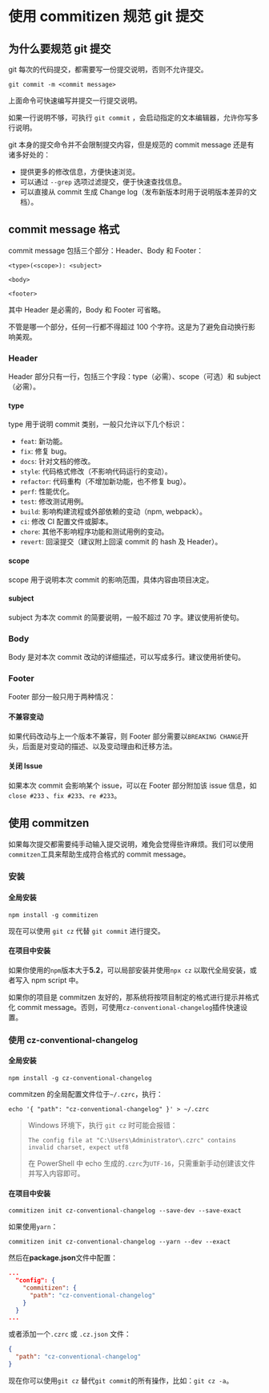 # 使用 commitizen 规范 git 提交

## 为什么要规范 git 提交

git 每次的代码提交，都需要写一份提交说明，否则不允许提交。

```shell
git commit -m <commit message>
```

上面命令可快速编写并提交一行提交说明。

如果一行说明不够，可执行 `git commit` ，会启动指定的文本编辑器，允许你写多行说明。

git 本身的提交命令并不会限制提交内容，但是规范的 commit message 还是有诸多好处的：

- 提供更多的修改信息，方便快速浏览。
- 可以通过 `--grep` 选项过滤提交，便于快速查找信息。
- 可以直接从 commit 生成 Change log（发布新版本时用于说明版本差异的文档）。

## commit message 格式

commit message 包括三个部分：Header、Body 和 Footer：

```shell
<type>(<scope>): <subject>

<body>

<footer>
```

其中 Header 是必需的，Body 和 Footer 可省略。

不管是哪一个部分，任何一行都不得超过 100 个字符。这是为了避免自动换行影响美观。

### Header

Header 部分只有一行，包括三个字段：type（必需）、scope（可选）和 subject（必需）。

#### type

type 用于说明 commit 类别，一般只允许以下几个标识：

- `feat`: 新功能。
- `fix`: 修复 bug。
- `docs`: 针对文档的修改。
- `style`: 代码格式修改（不影响代码运行的变动）。
- `refactor`: 代码重构（不增加新功能，也不修复 bug）。
- `perf`: 性能优化。
- `test`: 修改测试用例。
- `build`: 影响构建流程或外部依赖的变动（npm, webpack）。
- `ci`: 修改 CI 配置文件或脚本。
- `chore`: 其他不影响程序功能和测试用例的变动。
- `revert`: 回滚提交（建议附上回滚 commit 的 hash 及 Header）。

#### scope

scope 用于说明本次 commit 的影响范围，具体内容由项目决定。

#### subject

subject 为本次 commit 的简要说明，一般不超过 70 字。建议使用祈使句。

### Body

Body 是对本次 commit 改动的详细描述，可以写成多行。建议使用祈使句。

### Footer

Footer 部分一般只用于两种情况：

#### 不兼容变动

如果代码改动与上一个版本不兼容，则 Footer 部分需要以`BREAKING CHANGE`开头，后面是对变动的描述、以及变动理由和迁移方法。

#### 关闭 Issue

如果本次 commit 会影响某个 issue，可以在 Footer 部分附加该 issue 信息，如`close #233` 、`fix #233`、`re #233`。

## 使用 commitzen

如果每次提交都需要纯手动输入提交说明，难免会觉得些许麻烦。我们可以使用`commitzen`工具来帮助生成符合格式的 commit message。

### 安装

#### 全局安装

```shell
npm install -g commitizen
```

现在可以使用 `git cz` 代替 `git commit` 进行提交。

#### 在项目中安装

如果你使用的`npm`版本大于**5.2**，可以局部安装并使用`npx cz` 以取代全局安装，或者写入 npm script 中。

如果你的项目是 commitzen 友好的，那系统将按项目制定的格式进行提示并格式化 commit message。否则，可使用`cz-conventional-changelog`插件快速设置。

### 使用 cz-conventional-changelog

#### 全局安装

```shell
npm install -g cz-conventional-changelog
```

commitzen 的全局配置文件位于`~/.czrc`，执行：

```shell
echo '{ "path": "cz-conventional-changelog" }' > ~/.czrc
```

> Windows 环境下，执行 `git cz` 时可能会报错：
>
> ```shell
> The config file at "C:\Users\Administrator\.czrc" contains invalid charset, expect utf8
> ```
>
> 在 PowerShell 中 echo 生成的`.czrc`为`UTF-16`，只需重新手动创建该文件并写入内容即可。

#### 在项目中安装

```shell
commitizen init cz-conventional-changelog --save-dev --save-exact
```

如果使用`yarn`：

```shell
commitizen init cz-conventional-changelog --yarn --dev --exact
```

然后在**package.json**文件中配置：

```json
...
  "config": {
    "commitizen": {
      "path": "cz-conventional-changelog"
    }
  }
...
```

或者添加一个`.czrc` 或 `.cz.json` 文件：

```json
{
  "path": "cz-conventional-changelog"
}
```

现在你可以使用`git cz` 替代`git commit`的所有操作，比如：`git cz -a`。
